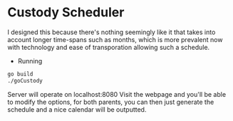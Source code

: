 # Custody Scheduler #

I designed this because there's nothing seemingly like it that takes into account longer time-spans such as months, which is more prevalent now with technology and ease of transporation allowing such a schedule.


* Running
```bash
go build
./goCustody
```

Server will operate on localhost:8080
Visit the webpage and you'll be able to modify the options, for both parents, you can then just generate the schedule and a nice calendar will be outputted. 


